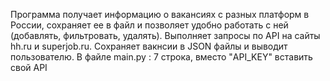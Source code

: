Программа получает информацию о вакансиях с разных платформ в России, сохраняет ее в файл и позволяет удобно работать с ней (добавлять, фильтровать, удалять). Выполняет запросы по API на сайты hh.ru и superjob.ru. Сохраняет вакнсии в JSON файлы и выводит пользователю.
В файле main.py :
7 строка, вместо "API_KEY" вставить свой API